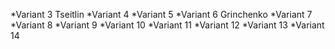 *Variant 3 Tseitlin
*Variant 4
*Variant 5
*Variant 6 Grinchenko
*Variant 7
*Variant 8
*Variant 9
*Variant 10
*Variant 11
*Variant 12
*Variant 13
*Variant 14
